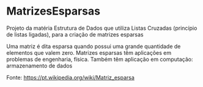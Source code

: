 # MatrizesEsparsas
Projeto da matéria Estrutura de Dados que utiliza Listas Cruzadas (princípio de listas ligadas), para a criação de matrizes esparsas

Uma matriz é dita esparsa quando possui uma grande quantidade de elementos que valem zero. Matrizes esparsas têm aplicações em problemas de engenharia, física. Também têm aplicação em computação: armazenamento de dados

Fonte: https://pt.wikipedia.org/wiki/Matriz_esparsa
